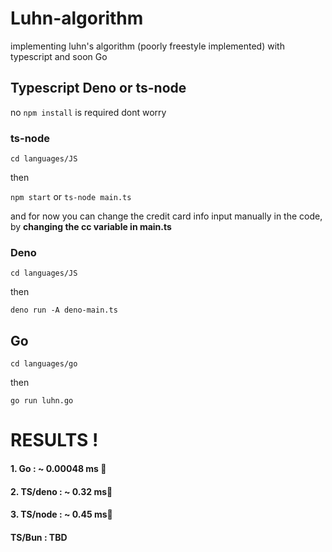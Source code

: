 # Luhn-algorithm
implementing luhn's algorithm (poorly freestyle implemented) with typescript and soon Go 

## Typescript Deno or ts-node

no `npm install` is required dont worry

### ts-node

`cd languages/JS`

then

`npm start` or `ts-node main.ts`

and for now you can change the credit card info input manually in the code, by **changing the cc variable in main.ts**

### Deno

`cd languages/JS`

then

`deno run -A deno-main.ts`

## Go

`cd languages/go`

then

`go run luhn.go`

# RESULTS !

#### 1. Go : ~ 0.00048 ms 🥇
#### 2. TS/deno : ~ 0.32 ms🥈
#### 3. TS/node : ~ 0.45 ms🥉

#### TS/Bun  : TBD